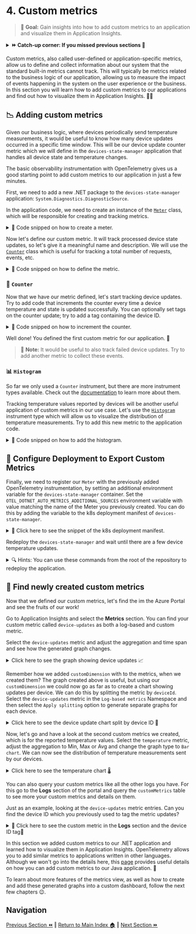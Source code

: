 # 4. Custom metrics

> 🎯 **Goal:** Gain insights into how to add custom metrics to an application and visualize them in Application Insights.

<details markdown="1">
<summary> <b> ⏩ Catch-up corner: If you missed previous sections 🏇</b></summary>

If you have not completed previous sections, follow these steps:

- Check out this branch [`section/04-custom-metrics`](https://github.com/observability-lab-cse/observability-lab/tree/section/04-custom-metrics).
- Copy the `.env.example` file into a new file named `.env`, and update this new file with your values.
- Run the command `make` from the root repository folder.

</details>

Custom metrics, also called user-defined or application-specific metrics, allow us to define and collect information about our system that the standard built-in metrics cannot track.
This will typically be metrics related to the business logic of our application, allowing us to measure the impact of events happening in the system on the user experience or the business.
In this section you will learn how to add custom metrics to our applications and find out how to visualize them in Application Insights. 🕵️‍♂️

## 📉 Adding custom metrics

Given our business logic, where devices periodically send temperature measurements, it would be useful to know how many device updates occurred in a specific time window. This will be our device update counter metric which we will define in the `devices-state-manager` application that handles all device state and temperature changes.

The basic observability instrumentation with OpenTelemetry gives us a good starting point to add custom metrics to our application in just a few minutes.

First, we need to add a new .NET package to the `devices-state-manager` application: `System.Diagnostics.DiagnosticSource`.

In the application code, we need to create an instance of the [`Meter`](https://learn.microsoft.com/en-us/dotnet/api/system.diagnostics.metrics.meter?view=net-8.0) class, which will be responsible for creating and tracking metrics.

<details markdown="1">
<summary>🔦 Code snipped on how to create a meter.</summary>

```csharp
using System.Diagnostics.Metrics;

namespace DevicesStateManager
{
    class EventHubReceiverService: IHostedService
    {
        private readonly Meter _meter;

        public EventHubReceiverService()
        {
            // Set up other dependencies
            // ...
            _meter = new Meter("DevicesStateManager");
        }
    }
}
```

</details>

Now let's define our custom metric. It will track processed device state updates, so let's give it a meaningful name and description. We will use the [`Counter`](https://learn.microsoft.com/en-us/dotnet/api/system.diagnostics.metrics.counter-1?view=net-7.0) class which is useful for tracking a total number of requests, events, etc.

<details markdown="1">
<summary>🔦 Code snipped on how to define the metric.</summary>

```csharp
    _deviceUpdateCounter = _meter.CreateCounter<int>(
        "device-updates", description: "Number of successful device state updates");
```

</details>

### 🧮 `Counter`

Now that we have our metric defined, let's start tracking device updates. Try to add code that increments the counter every time a device temperature and state is updated successfully. You can optionally set tags on the counter update; try to add a tag containing the device ID.

<details markdown="1">
<summary>🔦 Code snipped on how to increment the counter.</summary>

```csharp
private async Task<HttpResponseMessage?> UpdateDeviceData(DeviceMessage deviceMessage)
{
    // Process the device update
    // ...
    if (response.IsSuccessStatusCode)
    {
        // ...
        _deviceUpdateCounter.Add(1, new KeyValuePair<string, object?>("deviceId", deviceMessage.deviceId));
    }
    else
    {
        _logger.LogWarning($"Request failed with status code {response.StatusCode}");
    }
}
```

</details>

Well done! You defined the first custom metric for our application. 🎉

> 📝 **Note:**  It would be useful to also track failed device updates. Try to add another metric to collect these events.

### 📊 `Histogram`

So far we only used a `Counter` instrument, but there are more instrument types available. Check out the [documentation](https://learn.microsoft.com/en-us/dotnet/core/diagnostics/metrics-instrumentation#types-of-instruments) to learn more about them.

Tracking temperature values reported by devices will be another useful application of custom metrics in our use case. Let's use the [`Histogram`](https://learn.microsoft.com/en-us/dotnet/api/system.diagnostics.metrics.histogram-1?view=net-8.0) instrument type which will allow us to visualize the distribution of temperature measurements. Try to add this new metric to the application code.

<details markdown="1">
<summary>🔦 Code snipped on how to add the histogram.</summary>

```csharp
class EventHubReceiverService: IHostedService
{
    private readonly Meter _meter;
    private readonly Counter<int> _deviceUpdateCounter;
    private readonly Histogram<float> _temperatureHistogram;

    public EventHubReceiverService()
    {
        _meter = new Meter("DevicesStateManager");
        _deviceUpdateCounter = _meter.CreateCounter<int>("device-updates", description: "Number of successful device state updates");
        _temperatureHistogram = _meter.CreateHistogram<float>("temperature", description: "Temperature measurements");
    }

    private async Task<HttpResponseMessage?> UpdateDeviceData(DeviceMessage deviceMessage)
    {
        // Process the device update
        // ...
        if (response.IsSuccessStatusCode)
        {
            _deviceUpdateCounter.Add(1, new KeyValuePair<string, object?>("deviceId", deviceMessage.deviceId));
            _temperatureHistogram.Record(deviceMessage.temp);
        }
        else
        {
            _logger.LogWarning($"Request failed with status code {response.StatusCode}");
        }
        return response;
    }
}
```

</details>

## 🐳 Configure Deployment to Export Custom Metrics

Finally, we need to register our `Meter` with the previously added OpenTelemetry instrumentation, by setting an additional environment variable for the `devices-state-manager` container. Set the `OTEL_DOTNET_AUTO_METRICS_ADDITIONAL_SOURCES` environment variable with value matching the name of the Meter you previously created. You can do this by adding the variable to the k8s deployment manifest of `devices-state-manager`.

<details markdown="1">
<summary>🔦 Click here to see the snippet of the k8s deployment manifest.</summary>

```yaml
- name: OTEL_DOTNET_AUTO_METRICS_ADDITIONAL_SOURCES
  value: "<meter-name>"
```

</details>

Redeploy the `devices-state-manager` and wait until there are a few device temperature updates.

<details markdown="1">
<summary>🔍 Hints: You can use these commands from the root of the repository to redeploy the application.</summary>

```bash
make push
make deploy
```

</details>

## 👀 Find newly created custom metrics

Now that we defined our custom metrics, let's find the im the Azure Portal and see the fruits of our work!

Go to Application Insights and select the **Metrics** section. You can find your custom metric called `device-updates` as both a log-based and custom metric.

Select the `device-updates` metric and adjust the aggregation and time span and see how the generated graph changes.

<details markdown="1">
<summary>Click here to see the graph showing device updates 📈 </summary>

![Device updates](./images/custom-metrics-graph.png)

</details>

Remember how we added `customDimension` with to the metrics, when we created them?
The graph created above is useful, but using our `customDimension` we could now go as far as to create a chart showing updates per device. We can do this by splitting the metric by `deviceId`. Select the `device-updates` metric in the `Log-based metrics` Namespace and then select the `Apply splitting` option to generate separate graphs for each device.

<details markdown="1">
<summary>Click here to see the device update chart split by device ID 📠</summary>

![Histogram](./images/custom-metrics-split.png)

</details>

Now, let's go and have a look at the second custom metrics we created, which is for the reported temperature values. Select the `temperature` metric, adjust the aggregation to Min, Max or Avg and change the graph type to `Bar chart`. We can now see the distribution of temperature measurements sent by our devices.

<details markdown="1">
<summary>Click here to see the temperature chart 🌡️</summary>

![Histogram](./images/custom-metrics-histogram.png)

</details>

You can also query your custom metrics like all the other logs you have.  For this go to the **Logs** section of the portal and query the `customMetrics` table to see more your custom metrics and details on them.

Just as an example, looking at the `device-updates` metric entries. Can you find the device ID which you previously used to tag the metric updates?

<details markdown="1">
<summary> 🔦 Click here to see the custom metric in the <b>Logs</b> section and the device ID tag📔</summary>

![Metric logs](./images/custom-metrics-logs.png)

</details>  


In this section we added custom metrics to our .NET application and learned how to visualize them in Application Insights. OpenTelemetry allows you to add similar metrics to applications written in other languages. Although we won't go into the details here, this [page](https://opentelemetry.io/docs/instrumentation/java/manual/#metrics) provides useful details on how you can add custom metrics to our Java application. 🔎

To learn about more features of the metrics view, as well as how to create and add these generated graphs into a custom dashboard, follow the next few chapters 😉.

<!-- In a previous section we covered the topic of creating a custom dashboard for our application. You can now pin the custom metrics to add them to your dashboard.

<details markdown="1">
<summary>Click here to see how to pin a custom metric to a dashboard.</summary>

![Pin custom metric](./images/custom-metrics-dashboard.png)

</details>

Using the `customMetrics` table, let's write a query that will only display device updates of one of the devices.

<details markdown="1">
<summary>Click here to see the query showing updates of one device.</summary>

![Metric query](./images/custom-metrics-query.png)

</details>

## Conclusion

> **📌 Pick up the pieces 📌**
>
> If you didn't manage to make all the code changes needed for custom metrics and would like to see it all work, don't worry! Check out the [main branch](https://github.com/observability-lab-cse/observability-lab) to see the ready solution. -->

## Navigation

[Previous Section ⏪](../03-add-basic-observability-instrumentation/README.md) ‖ [Return to Main Index 🏠](../README.md) ‖
[Next Section ⏩️](../05-visualization/README.md)
